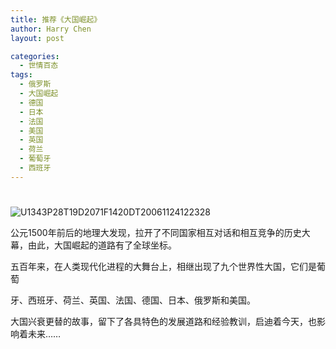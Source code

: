 ```yaml
---
title: 推荐《大国崛起》
author: Harry Chen
layout: post

categories:
  - 世情百态
tags:
  - 俄罗斯
  - 大国崛起
  - 德国
  - 日本
  - 法国
  - 美国
  - 英国
  - 荷兰
  - 葡萄牙
  - 西班牙
---
```

# 

![U1343P28T19D2071F1420DT20061124122328][1]

  公元1500年前后的地理大发现，拉开了不同国家相互对话和相互竞争的历史大幕，由此，大国崛起的道路有了全球坐标。

  五百年来，在人类现代化进程的大舞台上，相继出现了九个世界性大国，它们是葡萄

  牙、西班牙、荷兰、英国、法国、德国、日本、俄罗斯和美国。

  大国兴衰更替的故事，留下了各具特色的发展道路和经验教训，启迪着今天，也影响着未来……

   [1]: http://www.roybit.com/wp-content/uploads/2011/08/U1343P28T19D2071F1420DT20061124122328_thumb.jpg (U1343P28T19D2071F1420DT20061124122328)
